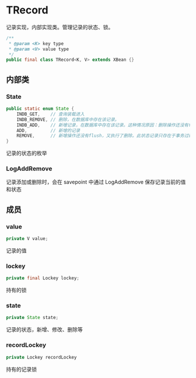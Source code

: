 # TRecord

记录实现，内部实现类。管理记录的状态、锁。

```java
/**
 * @param <K> key type
 * @param <V> value type
 */
public final class TRecord<K, V> extends XBean {}
```

## 内部类

### State

```java
public static enum State {
    INDB_GET,    // 查询装载进入
    INDB_REMOVE, // 删除，在数据库中存在该记录。
    INDB_ADD,    // 新增记录，在数据库中存在该记录。这种情况原因：删除操作还没有flush，又执行了增加。
    ADD,         // 新增的记录
    REMOVE,      // 新增操作还没有flush，又执行了删除。此状态记录只存在于事务过程中，事务结束就会从cache中删除。
}
```

记录的状态的枚举

### LogAddRemove

[TRecord.LogAddRemove]: ./TRecord.LogAddRemove.md	"TRecord.LogAddRemove"

记录添加或删除时，会在 savepoint 中通过 LogAddRemove 保存记录当前的值和状态

## 成员

### value

```java
private V value;
```

记录的值

### lockey

```java
private final Lockey lockey;
```

持有的锁

### state

```java
private State state;
```

记录的状态，新增、修改、删除等

### recordLockey

```java
private Lockey recordLockey
```

持有的记录锁

[^lockey 和 recordLockey 的区别]: 

